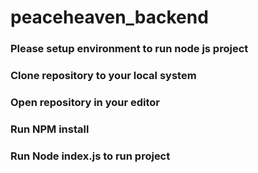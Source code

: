 # peaceheaven_backend
### Please setup environment to run node js project
### Clone repository to your local system
### Open repository in your editor
### Run NPM install 
### Run Node index.js to run project
